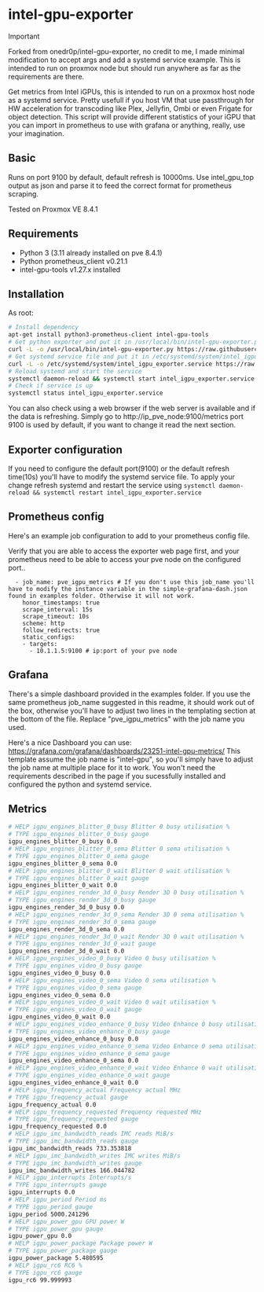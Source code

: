 # intel-gpu-exporter

> [!IMPORTANT]
> Forked from onedr0p/intel-gpu-exporter, no credit to me, I made minimal modification to accept args and add a systemd service example.
> This is intended to run on proxmox node but should run anywhere as far as the requirements are there.

Get metrics from Intel iGPUs, this is intended to run on a proxmox host node as a systemd service. Pretty usefull if you host VM that use passthrough for HW acceleration for transcoding like Plex, Jellyfin, Ombi or even Frigate for object detection. This script will provide different statistics of your iGPU that you can import in prometheus to use with grafana or anything, really, use your imagination.

## Basic

Runs on port 9100 by default, default refresh is 10000ms. Use intel_gpu_top output as json and parse it to feed the correct format for prometheus scraping.

Tested on Proxmox VE 8.4.1

## Requirements
- Python 3 (3.11 already installed on pve 8.4.1)
- Python prometheus_client v0.21.1
- intel-gpu-tools v1.27.x installed

## Installation
As root:
```bash
# Install dependency
apt-get install python3-prometheus-client intel-gpu-tools
# Get python exporter and put it in /usr/local/bin/intel-gpu-exporter.py on your filesystem
curl -L -o /usr/local/bin/intel-gpu-exporter.py https://raw.githubusercontent.com/arsenicks/proxmox-intel-igpu-exporter/refs/heads/main/intel-gpu-exporter.py
# Get systemd service file and put it in /etc/systemd/system/intel_igpu_exporter.service on your filesystem
curl -L -o /etc/systemd/system/intel_igpu_exporter.service https://raw.githubusercontent.com/arsenicks/proxmox-intel-igpu-exporter/refs/heads/main/intel_igpu_exporter.service
# Reload systemd and start the service
systemctl daemon-reload && systemctl start intel_igpu_exporter.service
# Check if service is up
systemctl status intel_igpu_exporter.service
```
You can also check using a web browser if the web server is available and if the data is refreshing. 
Simply go to http://ip_pve_node:9100/metrics port 9100 is used by default, if you want to change it read the next section.


## Exporter configuration
If you need to configure the default port(9100) or the default refresh time(10s) you'll have to modify the systemd service file. 
To apply your change  refresh systemd and restart the service using `systemctl daemon-reload && systemctl restart intel_igpu_exporter.service`

## Prometheus config
Here's an example job configuration to add to your prometheus config file.

Verify that you are able to access the exporter web page first, and your prometheus need to be able to access your pve node on the configured port..
```
  - job_name: pve_igpu_metrics # If you don't use this job_name you'll have to modify the instance variable in the simple-grafana-dash.json found in examples folder. Otherwise it will not work.
    honor_timestamps: true
    scrape_interval: 15s
    scrape_timeout: 10s
    scheme: http
    follow_redirects: true
    static_configs:
    - targets:
      - 10.1.1.5:9100 # ip:port of your pve node
```

## Grafana

There's a simple dashboard provided in the examples folder. If you use the same prometheus job_name suggested in this readme, it should work out of the box, otherwise you'll have to adjust two lines in the templating section at the bottom of the file. Replace "pve_igpu_metrics" with the job name you used.

Here's a nice Dashboard you can use: https://grafana.com/grafana/dashboards/23251-intel-gpu-metrics/
This template assume the job name is "intel-gpu", so you'll simply have to adjust the job name at multiple place for it to work. You won't need the requirements described in the page if you sucessfully installed and configured the python and systemd service.

## Metrics

```bash
# HELP igpu_engines_blitter_0_busy Blitter 0 busy utilisation %
# TYPE igpu_engines_blitter_0_busy gauge
igpu_engines_blitter_0_busy 0.0
# HELP igpu_engines_blitter_0_sema Blitter 0 sema utilisation %
# TYPE igpu_engines_blitter_0_sema gauge
igpu_engines_blitter_0_sema 0.0
# HELP igpu_engines_blitter_0_wait Blitter 0 wait utilisation %
# TYPE igpu_engines_blitter_0_wait gauge
igpu_engines_blitter_0_wait 0.0
# HELP igpu_engines_render_3d_0_busy Render 3D 0 busy utilisation %
# TYPE igpu_engines_render_3d_0_busy gauge
igpu_engines_render_3d_0_busy 0.0
# HELP igpu_engines_render_3d_0_sema Render 3D 0 sema utilisation %
# TYPE igpu_engines_render_3d_0_sema gauge
igpu_engines_render_3d_0_sema 0.0
# HELP igpu_engines_render_3d_0_wait Render 3D 0 wait utilisation %
# TYPE igpu_engines_render_3d_0_wait gauge
igpu_engines_render_3d_0_wait 0.0
# HELP igpu_engines_video_0_busy Video 0 busy utilisation %
# TYPE igpu_engines_video_0_busy gauge
igpu_engines_video_0_busy 0.0
# HELP igpu_engines_video_0_sema Video 0 sema utilisation %
# TYPE igpu_engines_video_0_sema gauge
igpu_engines_video_0_sema 0.0
# HELP igpu_engines_video_0_wait Video 0 wait utilisation %
# TYPE igpu_engines_video_0_wait gauge
igpu_engines_video_0_wait 0.0
# HELP igpu_engines_video_enhance_0_busy Video Enhance 0 busy utilisation %
# TYPE igpu_engines_video_enhance_0_busy gauge
igpu_engines_video_enhance_0_busy 0.0
# HELP igpu_engines_video_enhance_0_sema Video Enhance 0 sema utilisation %
# TYPE igpu_engines_video_enhance_0_sema gauge
igpu_engines_video_enhance_0_sema 0.0
# HELP igpu_engines_video_enhance_0_wait Video Enhance 0 wait utilisation %
# TYPE igpu_engines_video_enhance_0_wait gauge
igpu_engines_video_enhance_0_wait 0.0
# HELP igpu_frequency_actual Frequency actual MHz
# TYPE igpu_frequency_actual gauge
igpu_frequency_actual 0.0
# HELP igpu_frequency_requested Frequency requested MHz
# TYPE igpu_frequency_requested gauge
igpu_frequency_requested 0.0
# HELP igpu_imc_bandwidth_reads IMC reads MiB/s
# TYPE igpu_imc_bandwidth_reads gauge
igpu_imc_bandwidth_reads 733.353818
# HELP igpu_imc_bandwidth_writes IMC writes MiB/s
# TYPE igpu_imc_bandwidth_writes gauge
igpu_imc_bandwidth_writes 166.044782
# HELP igpu_interrupts Interrupts/s
# TYPE igpu_interrupts gauge
igpu_interrupts 0.0
# HELP igpu_period Period ms
# TYPE igpu_period gauge
igpu_period 5000.241296
# HELP igpu_power_gpu GPU power W
# TYPE igpu_power_gpu gauge
igpu_power_gpu 0.0
# HELP igpu_power_package Package power W
# TYPE igpu_power_package gauge
igpu_power_package 5.480595
# HELP igpu_rc6 RC6 %
# TYPE igpu_rc6 gauge
igpu_rc6 99.999993
```